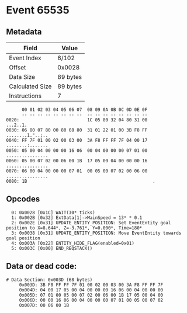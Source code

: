 # Event 65535

## Metadata

| Field           | Value    |
|-----------------|----------|
| Event Index     | 6/102    |
| Offset          | 0x0028   |
| Data Size       | 89 bytes |
| Calculated Size | 89 bytes |
| Instructions    | 7        |

```
      00 01 02 03 04 05 06 07  08 09 0A 0B 0C 0D 0E 0F
      -- -- -- -- -- -- -- --  -- -- -- -- -- -- -- --
0020:                          1C 05 80 32 04 80 31 00          ...2..1.
0030: 06 80 07 80 00 80 08 80  31 01 22 01 00 3B F8 FF  ........1."..;..
0040: FF 7F 01 00 02 00 03 00  3A F8 FF FF 7F 04 00 17  ........:.......
0050: 05 00 04 00 00 00 16 06  00 04 00 00 00 07 01 00  ................
0060: 05 00 07 02 00 06 00 1B  17 05 00 04 00 00 00 16  ................
0070: 06 00 04 00 00 00 07 01  00 05 00 07 02 00 06 00  ................
0080: 1B                                                .               
```

## Opcodes

```
  0: 0x0028 [0x1C] WAIT(30* ticks)
  1: 0x002B [0x32] ExtData[1]->MainSpeed = 13* * 0.1
  2: 0x002E [0x31] UPDATE_ENTITY_POSITION: Set EventEntity goal position to X=8.644*, Z=-3.761*, Y=0.000*, Time=180*
  3: 0x0038 [0x31] UPDATE_ENTITY_POSITION: Move EventEntity towards goal position
  4: 0x003A [0x22] ENTITY_HIDE_FLAG(enabled=0x01)
  5: 0x003C [0x00] END_REQSTACK()
```

## Data or dead code:

```
# Data Section: 0x003D (68 bytes)
     0x003D: 3B F8 FF FF 7F 01 00 02 00 03 00 3A F8 FF FF 7F
     0x004D: 04 00 17 05 00 04 00 00 00 16 06 00 04 00 00 00
     0x005D: 07 01 00 05 00 07 02 00 06 00 1B 17 05 00 04 00
     0x006D: 00 00 16 06 00 04 00 00 00 07 01 00 05 00 07 02
     0x007D: 00 06 00 1B
```